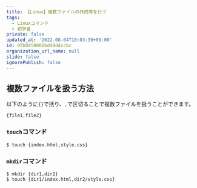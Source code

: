 ```yaml
---
title: 【Linux】複数ファイルの作成等を行う
tags:
  - Linuxコマンド
  - 初学者
private: false
updated_at: '2022-08-04T10:03:39+09:00'
id: 0fb0459001bdd9d4ccbc
organization_url_name: null
slide: false
ignorePublish: false
---
```

## 複数ファイルを扱う方法
以下のように`{}`で括り、`,`で区切ることで複数ファイルを扱うことができます。
```
{file1,file2}
```

### `touch`コマンド
```
$ touch {index.html,style.css}
```

### `mkdir`コマンド
```
$ mkdir {dir1,dir2}
$ touch {dir1/index.html,dir2/style.css}
```

